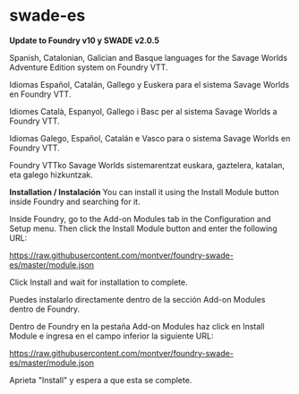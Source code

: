 # swade-es

**Update to Foundry v10 y SWADE v2.0.5**

Spanish, Catalonian, Galician and Basque languages for the Savage Worlds Adventure Edition system on Foundry VTT.

Idiomas Español, Catalán, Gallego y Euskera para el sistema Savage Worlds en Foundry VTT.

Idiomes Català, Espanyol, Gallego i Basc per al sistema Savage Worlds a Foundry VTT.

Idiomas Galego, Español, Catalán e Vasco para o sistema Savage Worlds en Foundry VTT.

Foundry VTTko Savage Worlds sistemarentzat euskara, gaztelera, katalan, eta galego hizkuntzak.

**Installation / Instalación**
You can install it using the Install Module button inside Foundry and searching for it.

Inside Foundry, go to the Add-on Modules tab in the Configuration and Setup menu. Then click the Install Module button and enter the following URL:

https://raw.githubusercontent.com/montver/foundry-swade-es/master/module.json

Click Install and wait for installation to complete.

Puedes instalarlo directamente dentro de la sección Add-on Modules dentro de Foundry.

 Dentro de Foundry en la pestaña Add-on Modules haz click en Install Module e ingresa en el campo inferior la siguiente URL:

https://raw.githubusercontent.com/montver/foundry-swade-es/master/module.json

Aprieta "Install" y espera a que esta se complete.
